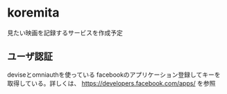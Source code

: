 koremita
========

見たい映画を記録するサービスを作成予定

ユーザ認証
--------

deviseとomniauthを使っている
facebookのアプリケーション登録してキーを取得している。詳しくは、
https://developers.facebook.com/apps/
を参照
